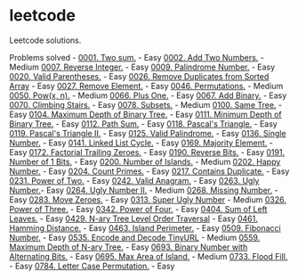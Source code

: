 # leetcode
Leetcode solutions.

Problems solved -
[0001. Two sum.](https://leetcode.com/problems/two-sum/) - Easy
[0002. Add Two Numbers.](https://leetcode.com/problems/add-two-numbers/) - Medium
[0007. Reverse Integer.](https://leetcode.com/problems/reverse-integer/) - Easy
[0009. Palindrome Number.](https://leetcode.com/problems/palindrome-number/) - Easy
[0020. Valid Parentheses.](https://leetcode.com/problems/valid-parentheses/) - Easy
[0026. Remove Duplicates from Sorted Array](https://leetcode.com/problems/remove-duplicates-from-sorted-array/) - Easy
[0027. Remove Element.](https://leetcode.com/problems/remove-element/) - Easy
[0046. Permutations.](https://leetcode.com/problems/permutations/) - Medium
[0050. Pow(x, n).](https://leetcode.com/problems/powx-n/) - Medium
[0066. Plus One.](https://leetcode.com/problems/plus-one/) - Easy
[0067. Add Binary.](https://leetcode.com/problems/add-binary/) - Easy
[0070. Climbing Stairs.](https://leetcode.com/problems/climbing-stairs/) - Easy
[0078. Subsets.](https://leetcode.com/problems/subsets/) - Medium
[0100. Same Tree.](https://leetcode.com/problems/same-tree/) - Easy
[0104. Maximum Depth of Binary Tree.](https://leetcode.com/problems/maximum-depth-of-binary-tree/) - Easy
[0111. Minimum Depth of Binary Tree.](https://leetcode.com/problems/minimum-depth-of-binary-tree/) - Easy
[0112. Path Sum.](https://leetcode.com/problems/path-sum/) - Easy
[0118. Pascal's Triangle.](https://leetcode.com/problems/pascals-triangle/) - Easy
[0119. Pascal's Triangle II.](https://leetcode.com/problems/pascals-triangle-ii/) - Easy
[0125. Valid Palindrome.](https://leetcode.com/problems/valid-palindrome/) - Easy
[0136. Single Number.](https://leetcode.com/problems/single-number/) - Easy
[0141. Linked List Cycle.](https://leetcode.com/problems/linked-list-cycle/) - Easy
[0169. Majority Element.](https://leetcode.com/problems/majority-element/) - Easy
[0172. Factorial Trailing Zeroes.](https://leetcode.com/problems/factorial-trailing-zeroes/) - Easy
[0190. Reverse Bits.](https://leetcode.com/problems/reverse-bits/) - Easy
[0191. Number of 1 Bits.](https://leetcode.com/problems/number-of-1-bits/) - Easy
[0200. Number of Islands.](https://leetcode.com/problems/number-of-islands/) - Medium
[0202. Happy Number.](https://leetcode.com/problems/happy-number/) - Easy
[0204. Count Primes.](https://leetcode.com/problems/count-primes/) - Easy
[0217. Contains Duplicate.](https://leetcode.com/problems/contains-duplicate/) - Easy
[0231. Power of Two.](https://leetcode.com/problems/power-of-two/) - Easy
[0242. Valid Anagram.](https://leetcode.com/problems/valid-anagram/) - Easy
[0263. Ugly Number.](https://leetcode.com/problems/ugly-number/)- Easy
[0264. Ugly Number II.](https://leetcode.com/problems/ugly-number-ii/) - Medium
[0268. Missing Number.](https://leetcode.com/problems/missing-number/) - Easy
[0283. Move Zeroes.](https://leetcode.com/problems/move-zeroes/) - Easy
[0313. Super Ugly Number](https://leetcode.com/problems/super-ugly-number/) - Medium
[0326. Power of Three.](https://leetcode.com/problems/power-of-three/) - Easy
[0342. Power of Four.](https://leetcode.com/problems/power-of-four/) - Easy
[0404. Sum of Left Leaves.](https://leetcode.com/problems/sum-of-left-leaves/) - Easy
[0429. N-ary Tree Level Order Traversal](https://leetcode.com/problems/n-ary-tree-level-order-traversal/) - Easy
[0461. Hamming Distance.](https://leetcode.com/problems/hamming-distance/) - Easy
[0463. Island Perimeter.](https://leetcode.com/problems/island-perimeter/) - Easy
[0509. Fibonacci Number.](https://leetcode.com/problems/fibonacci-number/) - Easy
[0535. Encode and Decode TinyURL](https://leetcode.com/problems/encode-and-decode-tinyurl/) - Medium
[0559. Maximum Depth of N-ary Tree.](https://leetcode.com/problems/maximum-depth-of-n-ary-tree/) - Easy
[0693. Binary Number with Alternating Bits.](https://leetcode.com/problems/binary-number-with-alternating-bits/) - Easy
[0695. Max Area of Island.](https://leetcode.com/problems/max-area-of-island/) - Medium
[0733. Flood Fill.](https://leetcode.com/problems/flood-fill/) - Easy
[0784. Letter Case Permutation.](https://leetcode.com/problems/letter-case-permutation/) - Easy
